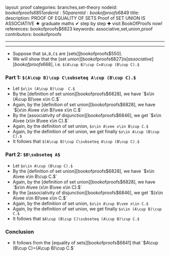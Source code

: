 layout: proof
categories: branches,set-theory
nodeid: bookofproofs$6851
orderid: 50
parentid: bookofproofs$6849
title: 
description: PROOF OF EQUALITY OF SETS Proof of SET UNION IS ASSOCIATIVE &#9733; graduate maths &#10004; step by step &#10010; visit BookOfProofs now!
references: bookofproofs$6823
keywords: associative,set,union,proof
contributors: bookofproofs

---


---

* Suppose that `$A,B,C$` are [sets][bookofproofs$550].
* We will show that the [set union][bookofproofs$6827] is [associative][bookofproofs$668], i.e. `$(A\cup B)\cup C=A\cup (B\cup C).$`

### Part 1: `$(A\cup B)\cup C\subseteq A\cup (B\cup C).$`

* Let `$x\in (A\cup B)\cup  C.$`
* By the [definition of set union][bookofproofs$6828], we have `$x\in (A\cup B)\vee x\in C.$`
* Again, by the [definition of set union][bookofproofs$6828], we have `$(x\in A\vee x\in B)\vee x\in C.$`
* By the [associativity of disjunction][bookofproofs$6846], we get `$x\in A\vee (x\in B\vee x\in C).$`
* Again, by the definition of set union, `$x\in A\vee x\in B\cup C.$`
* Again, by the definition of set union, we get finally `$x\in A\cup (B\cup C).$`
* It follows that `$(A\cup B)\cup C\subseteq A\cup (B\cup C).$`

### Part 2: `$B\subseteq A$`

* Let `$x\in A\cup (B\cup C).$`
* By the [definition of set union][bookofproofs$6828], we have `$x\in A\vee x\in B\cup C.$`
* Again, by the [definition of set union][bookofproofs$6828], we have `$x\in A\vee (x\in B\vee x\in C).$`
* By the [associativity of disjunction][bookofproofs$6846], we get `$(x\in A\vee x\in B)\vee x\in C.$`
* Again, by the definition of set union, `$x\in A\cup B\vee x\in C.$`
* Again, by the definition of set union, we get finally `$x\in (A\cup B)\cup C.$`
* It follows that `$A\cup (B\cup C)\subseteq (A\cup B)\cup C.$`

### Conclusion

* It follows from the [equality of sets][bookofproofs$6841] that `$A\cup (B\cup C)=(A\cup B)\cup C.$`
